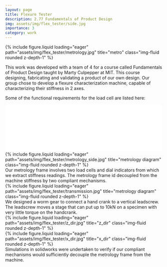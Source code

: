 ```yaml
---
layout: page
title: Flexure Tester
description: 2.77 Fundamentals of Product Design
img: assets/img/flex_tester/side.jpg
importance: 3
category: work
---
```


<div class="row">
    <div class="col-sm mt-3 mt-md-0">
    {% include figure.liquid loading="eager" path="assets/img/flex_tester/metrology.jpg" title="metro" class="img-fluid rounded z-depth-1" %}
    </div>
</div>

This work was developed with a team of 4 for a course called Fundamentals of Product Design taught by Marty Culpepper at MIT. This course designing, fabricating and validating a product of our own design. Our group chose to develop a flexure characterization machine, capable of characterizing their stiffness in 2 axes. 

Some of the functional requirements for the load cell are listed here:
<div style="margin-top:1em;" >
<iframe src="{{ 'assets/img/flex_tester/FR_table.pdf' | relative_url }}" 
        width="100%" style="border: none;" style="background-color: #ffffff;">
</iframe>
</div>

<div class="row">
    <div class="col-sm mt-3 mt-md-0">
        {% include figure.liquid loading="eager" path="assets/img/flex_tester/metrology_side.jpg" title="metrology diagram" class="img-fluid rounded z-depth-1" %}
    </div>
    <div class="col-sm mt-3 mt-md-0">
        Our metrology frame involves two load cells and dial indicators from which we extract stiffness readings. The metrology frame id decoupled from the machine stiffness by two compliant mechanisms.  
    </div>
</div>

<div class="row">
    <div class="col-sm mt-3 mt-md-0">
        {% include figure.liquid loading="eager" path="assets/img/flex_tester/transmission.jpg" title="metrology diagram" class="img-fluid rounded z-depth-1" %}
    </div>
    <div class="col-sm mt-3 mt-md-0">
        We designed a worm gear to connect a hand crank to a vertical leadscrew. The leadscrew moves a stage that can put up to 10kN on a specimen with very little torque on the handcrank. 
    </div>
</div>
<div class="row">
    <div class="col-sm mt-3 mt-md-0">
   <div class="column">
    <div>
        {% include figure.liquid loading="eager" path="assets/img/flex_tester/z_dir.jpg" title="z_dir" class="img-fluid rounded z-depth-1" %}
    </div>
    <div>
        {% include figure.liquid loading="eager" path="assets/img/flex_tester/x_dir.jpg" title="x_dir" class="img-fluid rounded z-depth-1" %} 
    </div>
    </div>
    </div>
    <div class="col-sm mt-3 mt-md-0">
       Simulations in solidworks were undertaken to verify if our compliant mechanisms would sufficiently decouple the metrology frame from the machine. 
    </div>
</div>


